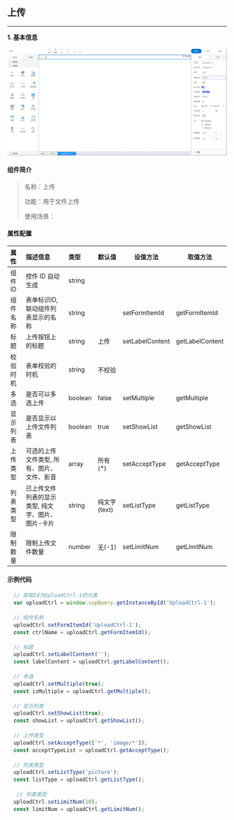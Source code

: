 <h2>上传</h2>

---

**1\. 基本信息**

![上传](../../assets/img/UploadCtrl.png "上传")

#### **组件简介**

> 名称：上传
>
> 功能：用于文件上传
>
> 使用场景：

#### **属性配置**

| 属性    | 描述信息         | 类型   | 默认值 | 设值方法                   | 取值方法   |
| :------ | :--------------- | :----- | ------ | -------------------------- | ---------- |
| 组件 ID | 控件 ID 自动生成 | string |        |                       |            |
| 组件名称    | 表单标识ID, 联动组件列表显示的名称       | string |  | setFormItemId | getFormItemId |
| 标题 | 上传按钮上的标题 | string | 上传 | setLabelContent | getLabelContent |
| 校验时机 | 表单校验的时机 | string | 不校验 | | |
| 多选 | 是否可以多选上传 | boolean | false | setMultiple | getMultiple |
| 显示列表 | 是否显示以上传文件列表 | boolean | true | setShowList | getShowList | 
| 上传类型 | 可选的上传文件类型, 所有、图片、文件、影音 | array | 所有(*) | setAcceptType | getAcceptType |
| 列表类型 | 已上传文件列表的显示类型, 纯文字、图片、图片-卡片 | string | 纯文字(text) | setListType | getListType |
| 限制数量 | 限制上传文件数量 | number | 无(-1) | setLimitNum | getLimitNum |

#### **示例代码**

```javascript
  // 获取Id为UploadCtrl-1的元素
  var uploadCtrl = window.supQuery.getInstanceById('UploadCtrl-1'); 

  // 组件名称
  uploadCtrl.setFormItemId('UploadCtrl-1');
  const ctrlName = uploadCtrl.getFormItemId();

  // 标题
  uploadCtrl.setLabelContent('');
  const labelContent = uploadCtrl.getLabelContent();

  // 多选
  uploadCtrl.setMultiple(true);
  const isMultiple = uploadCtrl.getMultiple();

  // 显示列表
  uploadCtrl.setShowList(true);
  const showList = uploadCtrl.getShowList();

  // 上传类型
  uploadCtrl.setAcceptType(['*', 'image/*']);
  const acceptTypeList = uploadCtrl.getAcceptType();

  // 列表类型
  uploadCtrl.setListType('picture');
  const listType = uploadCtrl.getListType();

   // 列表类型
  uploadCtrl.setLimitNum(10);
  const limitNum = uploadCtrl.getLimitNum();
```
